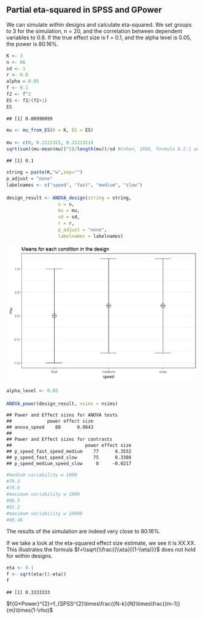 
Partial eta-squared in SPSS and GPower
--------------------------------------

We can simulate within designs and calculate eta-squared. We set groups to 3 for the simulation, n = 20, and the correlation between dependent variables to 0.8. If the true effect size is f = 0.1, and the alpha level is 0.05, the power is 80.16%.

``` r
K <- 3
n <- 66
sd <- 1
r <- 0.8
alpha = 0.05
f <- 0.1
f2 <- f^2
ES <- f2/(f2+1)
ES
```

    ## [1] 0.00990099

``` r
mu <- mu_from_ES(K = K, ES = ES)

mu <- c(0, 0.2121321, 0.2121321)
sqrt(sum((mu-mean(mu))^2)/length(mu))/sd #Cohen, 1988, formula 8.2.1 and 8.2.2
```

    ## [1] 0.1

``` r
string = paste(K,"w",sep="")
p_adjust = "none"
labelnames <- c("speed", "fast", "medium", "slow")

design_result <- ANOVA_design(string = string,
                   n = n, 
                   mu = mu, 
                   sd = sd, 
                   r = r, 
                   p_adjust = "none",
                   labelnames = labelnames)
```

![](4.1_validation_eta_spss_gpower_files/figure-markdown_github/unnamed-chunk-1-1.png)

``` r
alpha_level <- 0.05

ANOVA_power(design_result, nsims = nsims)
```

    ## Power and Effect sizes for ANOVA tests
    ##             power effect size
    ## anova_speed    80      0.0843
    ## 
    ## Power and Effect sizes for contrasts
    ##                           power effect size
    ## p_speed_fast_speed_medium    77      0.3552
    ## p_speed_fast_speed_slow      75      0.3308
    ## p_speed_medium_speed_slow     8     -0.0217

``` r
#medium variability w 1000
#79.3
#79.6
#maximum variability w 1000
#80.5
#81.2
#maximum variability w 10000
#80.46
```

The results of the simulation are indeed very close to 80.16%.

If we take a look at the eta-squared effect size estimate, we see it is XX.XX. This illustrates the formula $f=\\sqrt{\\frac{(\\eta}{(1-\\eta)}}$ does not hold for within designs.

``` r
eta <- 0.1
f <- sqrt(eta/(1-eta))
f
```

    ## [1] 0.3333333

$f{G\*Power}^{2}=f\_{SPSS^{2}\\times\\frac{{N-k}{N}\\times\\frac{(m-1)}{m}\\times(1-\\rho)$
